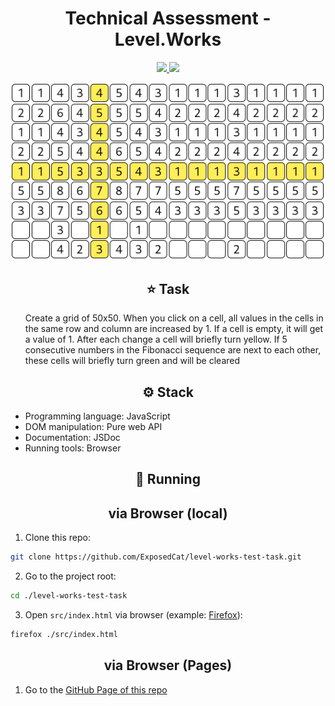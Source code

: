 <div align="center">
    <h1>Technical Assessment - Level.Works</h1>

<a href="https://t.me/ExposedCatDev">

![](https://img.shields.io/badge/Telegram-Developer-informational?style=for-the-badge&logo=telegram&logoColor=26A5E4&color=26A5E4)
</a>
<a href="https://www.reddit.com/user/ExposedCatDev">
![](https://img.shields.io/badge/Reddit-Developer-informational?style=for-the-badge&logo=reddit&logoColor=FF5700&color=FF5700)
</a>

<img src="./git-assets/preview.png" alt="App preview">

</div>

<div align="center">
    <h2>⭐️ Task</h2>
</div>
<ul>
    Create a grid of 50x50. When you click on a cell, all values in the cells in the same row and column are increased  by 1. If a cell is empty, it will get a value of 1. After each change a cell will briefly turn yellow. If 5 consecutive numbers in the Fibonacci sequence are next to each other, these cells will briefly turn green and will be cleared
</ul>

<div align="center">
    <h2>⚙️ Stack</h2>
</div>
<ul>
    <li>Programming language: JavaScript</li>
    <li>DOM manipulation: Pure web API</li>
    <li>Documentation: JSDoc</li>
    <li>Running tools: Browser</li>
</ul>

<div align="center">
    <h2>🔌 Running</h2>
</div>

<div align="center">
    <h2>via Browser (local)</h2>
</div>

1. Clone this repo:

```bash
git clone https://github.com/ExposedCat/level-works-test-task.git
```

2. Go to the project root:

```bash
cd ./level-works-test-task
```

3. Open `src/index.html` via browser (example: <a href="https://www.mozilla.org/en-US/firefox/new/">Firefox</a>):

```bash
firefox ./src/index.html
```

<div align="center">
    <h2>via Browser (Pages)</h2>
</div>

1. Go to the <a href="https://exposedcat.github.io/level-works-test-task">GitHub Page of this repo</a>

